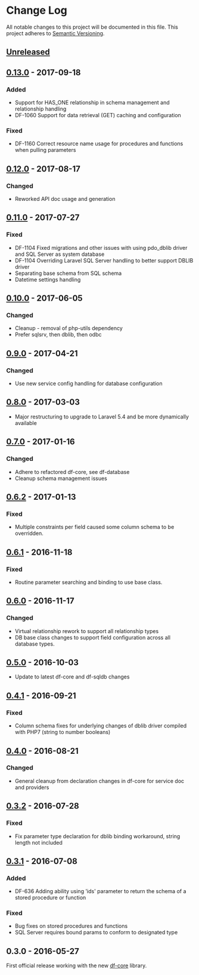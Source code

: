 # Change Log
All notable changes to this project will be documented in this file.
This project adheres to [Semantic Versioning](http://semver.org/).

## [Unreleased]

## [0.13.0] - 2017-09-18
### Added
- Support for HAS_ONE relationship in schema management and relationship handling
- DF-1060 Support for data retrieval (GET) caching and configuration
### Fixed
- DF-1160 Correct resource name usage for procedures and functions when pulling parameters

## [0.12.0] - 2017-08-17
### Changed
- Reworked API doc usage and generation

## [0.11.0] - 2017-07-27
### Fixed
- DF-1104 Fixed migrations and other issues with using pdo_dblib driver and SQL Server as system database
- DF-1104 Overriding Laravel SQL Server handling to better support DBLIB driver
- Separating base schema from SQL schema
- Datetime settings handling

## [0.10.0] - 2017-06-05
### Changed
- Cleanup - removal of php-utils dependency
- Prefer sqlsrv, then dblib, then odbc

## [0.9.0] - 2017-04-21
### Changed
- Use new service config handling for database configuration

## [0.8.0] - 2017-03-03
- Major restructuring to upgrade to Laravel 5.4 and be more dynamically available

## [0.7.0] - 2017-01-16
### Changed
- Adhere to refactored df-core, see df-database
- Cleanup schema management issues

## [0.6.2] - 2017-01-13
### Fixed
- Multiple constraints per field caused some column schema to be overridden.

## [0.6.1] - 2016-11-18
### Fixed
- Routine parameter searching and binding to use base class.

## [0.6.0] - 2016-11-17
### Changed
- Virtual relationship rework to support all relationship types
- DB base class changes to support field configuration across all database types.

## [0.5.0] - 2016-10-03
- Update to latest df-core and df-sqldb changes

## [0.4.1] - 2016-09-21
### Fixed
- Column schema fixes for underlying changes of dblib driver compiled with PHP7 (string to number booleans)

## [0.4.0] - 2016-08-21
### Changed
- General cleanup from declaration changes in df-core for service doc and providers

## [0.3.2] - 2016-07-28
### Fixed
- Fix parameter type declaration for dblib binding workaround, string length not included

## [0.3.1] - 2016-07-08
### Added
- DF-636 Adding ability using 'ids' parameter to return the schema of a stored procedure or function

### Fixed
- Bug fixes on stored procedures and functions
- SQL Server requires bound params to conform to designated type

## 0.3.0 - 2016-05-27
First official release working with the new [df-core](https://github.com/dreamfactorysoftware/df-core) library.

[Unreleased]: https://github.com/dreamfactorysoftware/df-sqlsrv/compare/0.13.0...HEAD
[0.13.0]: https://github.com/dreamfactorysoftware/df-sqlsrv/compare/0.12.0...0.13.0
[0.12.0]: https://github.com/dreamfactorysoftware/df-sqlsrv/compare/0.11.0...0.12.0
[0.11.0]: https://github.com/dreamfactorysoftware/df-sqlsrv/compare/0.10.0...0.11.0
[0.10.0]: https://github.com/dreamfactorysoftware/df-sqlsrv/compare/0.9.0...0.10.0
[0.9.0]: https://github.com/dreamfactorysoftware/df-sqlsrv/compare/0.8.0...0.9.0
[0.8.0]: https://github.com/dreamfactorysoftware/df-sqlsrv/compare/0.7.0...0.8.0
[0.7.0]: https://github.com/dreamfactorysoftware/df-sqlsrv/compare/0.6.2...0.7.0
[0.6.2]: https://github.com/dreamfactorysoftware/df-sqlsrv/compare/0.6.1...0.6.2
[0.6.1]: https://github.com/dreamfactorysoftware/df-sqlsrv/compare/0.6.0...0.6.1
[0.6.0]: https://github.com/dreamfactorysoftware/df-sqlsrv/compare/0.5.0...0.6.0
[0.5.0]: https://github.com/dreamfactorysoftware/df-sqlsrv/compare/0.4.1...0.5.0
[0.4.1]: https://github.com/dreamfactorysoftware/df-sqlsrv/compare/0.4.0...0.4.1
[0.4.0]: https://github.com/dreamfactorysoftware/df-sqlsrv/compare/0.3.2...0.4.0
[0.3.2]: https://github.com/dreamfactorysoftware/df-sqlsrv/compare/0.3.1...0.3.2
[0.3.1]: https://github.com/dreamfactorysoftware/df-sqlsrv/compare/0.3.0...0.3.1
